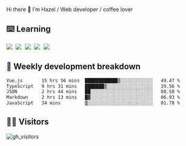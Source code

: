 
Hi there 👋 I’m Hazel / Web developer / coffee lover

## ⌨️ Learning

<samp>
 <a href="https://github.com/vuejs/core"><img src="https://api.iconify.design/logos:vue.svg" /></a>
  <a href="https://github.com/vuejs/core"><img src="https://api.iconify.design/logos:react.svg" /></a>
  <a href="https://github.com/vitejs/vite"><img src="https://api.iconify.design/logos:vitejs.svg" /></a>
  <a href="https://github.com/microsoft/TypeScript"><img src="https://api.iconify.design/logos:typescript-icon.svg" /></a> 
  <a href="https://github.com/unocss/unocss"><img src="https://api.iconify.design/logos:unocss.svg" /></a>
  

</samp>


## 🦀 Weekly development breakdown

<!--START_SECTION:waka-->

```txt
Vue.js       15 hrs 56 mins  ████████████▒░░░░░░░░░░░░   49.47 %
TypeScript   9 hrs 31 mins   ███████▒░░░░░░░░░░░░░░░░░   29.56 %
JSON         2 hrs 44 mins   ██░░░░░░░░░░░░░░░░░░░░░░░   08.50 %
Markdown     2 hrs 13 mins   █▓░░░░░░░░░░░░░░░░░░░░░░░   06.93 %
JavaScript   34 mins         ▒░░░░░░░░░░░░░░░░░░░░░░░░   01.78 %
```

<!--END_SECTION:waka-->
## 👬🏻 Visitors

![gh_visitors](https://profile-counter.glitch.me/Hazel-Lin/count.svg)


